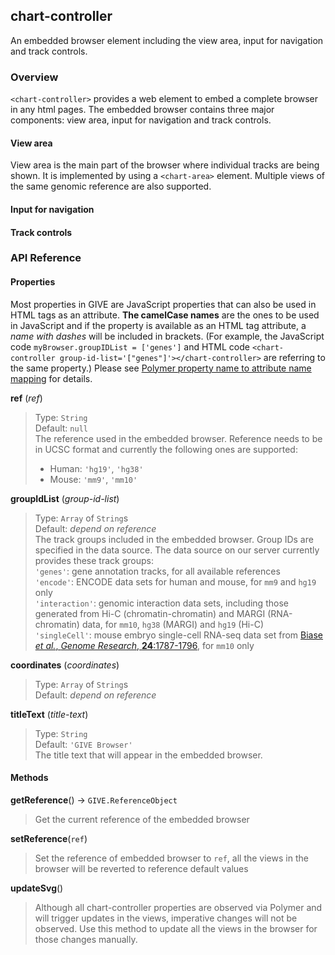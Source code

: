 ## chart-controller

An embedded browser element including the view area, input for navigation and track controls.

### Overview

`<chart-controller>` provides a web element to embed a complete browser in any html pages. The embedded browser contains three major components: view area, input for navigation and track controls.

#### View area

View area is the main part of the browser where individual tracks are being shown. It is implemented by using a `<chart-area>` element. Multiple views of the same genomic reference are also supported.

#### Input for navigation



#### Track controls

### API Reference

#### Properties

Most properties in GIVE are JavaScript properties that can also be used in HTML tags as an attribute. **The camelCase names** are the ones to be used in JavaScript and if the property is available as an HTML tag attribute, a *name with dashes* will be included in brackets. (For example, the JavaScript code `myBrowser.groupIDList = ['genes']` and HTML code `<chart-controller group-id-list='["genes"]'></chart-controller>` are referring to the same property.) Please see [Polymer property name to attribute name mapping](https://www.polymer-project.org/2.0/docs/devguide/properties#property-name-mapping) for details.

**ref** (*ref*)  
> Type: `String`  
> Default: `null`  
> The reference used in the embedded browser. Reference needs to be in UCSC format and currently the following ones are supported:  
> *   Human: `'hg19'`, `'hg38'`
> *   Mouse: `'mm9'`, `'mm10'`

**groupIdList** (*group-id-list*)  
> Type: `Array` of `String`s  
> Default: *depend on reference*  
> The track groups included in the embedded browser. Group IDs are specified in the data source. The data source on our server currently provides these track groups:  
> `'genes'`: gene annotation tracks, for all available references  
> `'encode'`: ENCODE data sets for human and mouse, for `mm9` and `hg19` only  
> `'interaction'`: genomic interaction data sets, including those generated from Hi-C (chromatin-chromatin) and MARGI (RNA-chromatin) data, for `mm10`, `hg38` (MARGI) and `hg19` (Hi-C)  
> `'singleCell'`: mouse embryo single-cell RNA-seq data set from [Biase *et al.*, *Genome Research*, **24**:1787-1796](http://genome.cshlp.org/content/24/11/1787.full), for `mm10` only

**coordinates** (*coordinates*)  
> Type: `Array` of `String`s  
> Default: *depend on reference*  
>

**titleText** (*title-text*)  
> Type: `String`  
> Default: `'GIVE Browser'`  
> The title text that will appear in the embedded browser.

#### Methods

**getReference**() -> `GIVE.ReferenceObject`  
> Get the current reference of the embedded browser

**setReference**(`ref`)  
> Set the reference of embedded browser to `ref`, all the views in the browser will be reverted to reference default values

**updateSvg**()  
> Although all chart-controller properties are observed via Polymer and will trigger updates in the views, imperative changes will not be observed. Use this method to update all the views in the browser for those changes manually.
